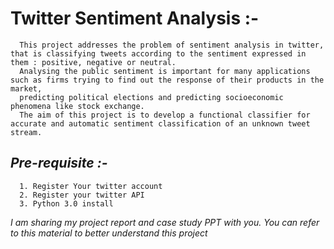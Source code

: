 
#  Twitter Sentiment Analysis  :- 
      This project addresses the problem of sentiment analysis in twitter, that is classifying tweets according to the sentiment expressed in them : positive, negative or neutral. 
      Analysing the public sentiment is important for many applications such as firms trying to find out the response of their products in the market, 
      predicting political elections and predicting socioeconomic phenomena like stock exchange. 
      The aim of this project is to develop a functional classifier for accurate and automatic sentiment classification of an unknown tweet stream.
	 
## *Pre-requisite :-*
      1. Register Your twitter account
      2. Register your twitter API
      3. Python 3.0 install
	   
*I am sharing my project report and case study PPT with you.
You can refer to this material to better understand this project*
